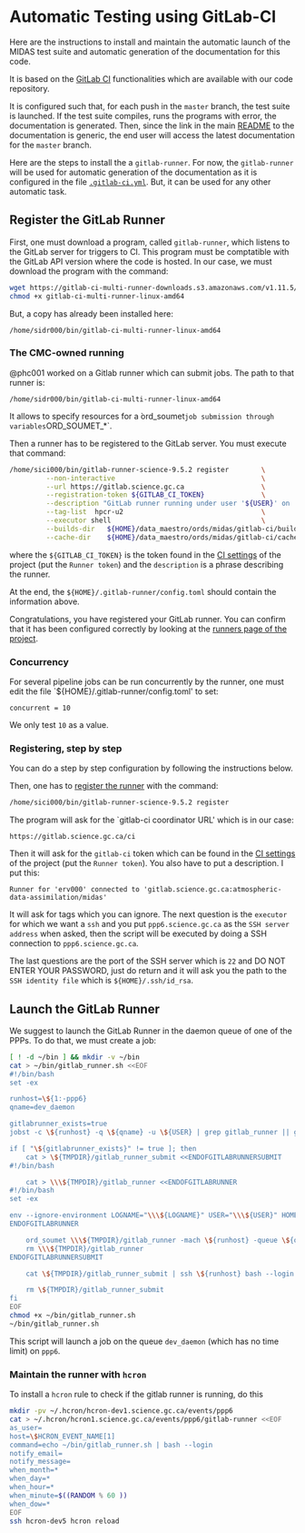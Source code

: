 # Automatic Testing using GitLab-CI

Here are the instructions to install and maintain the automatic launch of
the MIDAS test suite and automatic generation of the documentation for
this code.

It is based on the [GitLab CI](https://docs.gitlab.com/ce/ci)
functionalities which are available with our code repository.

It is configured such that, for each push in the `master` branch, the
test suite is launched.  If the test suite compiles, runs the programs
with error, the documentation is generated.  Then, since the link in
the main [README](README.md) to the documentation is generic, the end
user will access the latest documentation for the `master` branch.

Here are the steps to install the a `gitlab-runner`.  For now, the
`gitlab-runner` will be used for automatic generation of the
documentation as it is configured in the file
[`.gitlab-ci.yml`](.gitlab-ci.yml).  But, it can be used for any other
automatic task.

## Register the GitLab Runner

First, one must download a program, called `gitlab-runner`, which
listens to the GitLab server for triggers to CI.  This program must be
comptatible with the GitLab API version where the code is hosted.  In our
case, we must download the program with the command:
```bash
wget https://gitlab-ci-multi-runner-downloads.s3.amazonaws.com/v1.11.5/binaries/gitlab-ci-multi-runner-linux-amd64
chmod +x gitlab-ci-multi-runner-linux-amd64
```
But, a copy has already been installed here:
```
/home/sidr000/bin/gitlab-ci-multi-runner-linux-amd64
```

### The CMC-owned running

@phc001 worked on a Gitlab runner which can submit jobs.  The path to
that runner is:
```
/home/sidr000/bin/gitlab-ci-multi-runner-linux-amd64
```
It allows to specify resources for a ̀ord_soumet` job submission
through variables `ORD_SOUMET_*`.

Then a runner has to be registered to the GitLab server.  You must
execute that command:
```bash
/home/sici000/bin/gitlab-runner-science-9.5.2 register        \
         --non-interactive                                    \
         --url https://gitlab.science.gc.ca                   \
         --registration-token ${GITLAB_CI_TOKEN}              \
         --description "GitLab runner running under user '${USER}' on '${TRUE_HOST}'."    \
         --tag-list  hpcr-u2                                  \
         --executor shell                                     \
         --builds-dir   ${HOME}/data_maestro/ords/midas/gitlab-ci/builds \
         --cache-dir    ${HOME}/data_maestro/ords/midas/gitlab-ci/cache
```

where the `${GITLAB_CI_TOKEN}` is the token found in the [CI
settings](https://gitlab.science.gc.ca/atmospheric-data-assimilation/midas/pipelines/settings)
of the project (put the `Runner token`) and the `description` is a
phrase describing the runner.

At the end, the `${HOME}/.gitlab-runner/config.toml` should contain
the information above.

Congratulations, you have registered your GitLab runner.  You can
confirm that it has been configured correctly by looking at the
[runners page of the
project](https://gitlab.science.gc.ca/atmospheric-data-assimilation/midas/runners).

### Concurrency

For several pipeline jobs can be run concurrently by the runner, one
must edit the file `${HOME}/.gitlab-runner/config.toml' to set:
```
concurrent = 10
```
We only test `10` as a value.

### Registering, step by step

You can do a step by step configuration by following the instructions
below.

Then, one has to [register the
runner](https://docs.gitlab.com/runner/register) with the command:
```bash
/home/sici000/bin/gitlab-runner-science-9.5.2 register
```
The program will ask for the `gitlab-ci coordinator URL' which is in
our case:
```
https://gitlab.science.gc.ca/ci
```

Then it will ask for the `gitlab-ci` token which can be found in the [CI
settings](https://gitlab.science.gc.ca/atmospheric-data-assimilation/midas/pipelines/settings)
of the project (put the `Runner token`).  You also have to put a
description.  I put this:
```
Runner for 'erv000' connected to 'gitlab.science.gc.ca:atmospheric-data-assimilation/midas'
```

It will ask for tags which you can ignore.  The next question is the
`executor` for which we want a `ssh` and you put
`ppp6.science.gc.ca` as the `SSH server address` when asked, then
the script will be executed by doing a SSH connection to
`ppp6.science.gc.ca`.

The last questions are the port of the SSH server which is `22` and DO
NOT ENTER YOUR PASSWORD, just do return and it will ask you the path
to the `SSH identity file` which is `${HOME}/.ssh/id_rsa`.

## Launch the GitLab Runner

We suggest to launch the GitLab Runner in the daemon queue of one of the PPPs.  To do that, we must create a job:
```bash
[ ! -d ~/bin ] && mkdir -v ~/bin
cat > ~/bin/gitlab_runner.sh <<EOF
#!/bin/bash
set -ex

runhost=\${1:-ppp6}
qname=dev_daemon

gitlabrunner_exists=true
jobst -c \${runhost} -q \${qname} -u \${USER} | grep gitlab_runner || gitlabrunner_exists=false

if [ "\${gitlabrunner_exists}" != true ]; then
    cat > \${TMPDIR}/gitlab_runner_submit <<ENDOFGITLABRUNNERSUBMIT
#!/bin/bash

    cat > \\\${TMPDIR}/gitlab_runner <<ENDOFGITLABRUNNER
#!/bin/bash
set -ex

env --ignore-environment LOGNAME="\\\${LOGNAME}" USER="\\\${USER}" HOME="\\\${HOME}" PATH=/bin:/usr/bin /home/sici000/bin/gitlab-runner-science-9.5.2 --log-level debug run 2>&1 | ts "%F %T%z"
ENDOFGITLABRUNNER

    ord_soumet \\\${TMPDIR}/gitlab_runner -mach \${runhost} -queue \${qname} -cpus 1 -w \$((90*24*60))
    rm \\\${TMPDIR}/gitlab_runner
ENDOFGITLABRUNNERSUBMIT

    cat \${TMPDIR}/gitlab_runner_submit | ssh \${runhost} bash --login

    rm \${TMPDIR}/gitlab_runner_submit
fi
EOF
chmod +x ~/bin/gitlab_runner.sh
~/bin/gitlab_runner.sh
```

This script will launch a job on the queue `dev_daemon` (which has no time limit) on `ppp6`.

### Maintain the runner with `hcron`

To install a `hcron` rule to check if the gitlab runner is running, do this
```bash
mkdir -pv ~/.hcron/hcron-dev1.science.gc.ca/events/ppp6
cat > ~/.hcron/hcron1.science.gc.ca/events/ppp6/gitlab-runner <<EOF
as_user=
host=\$HCRON_EVENT_NAME[1]
command=echo ~/bin/gitlab_runner.sh | bash --login
notify_email=
notify_message=
when_month=*
when_day=*
when_hour=*
when_minute=$((RANDOM % 60 ))
when_dow=*
EOF
ssh hcron-dev5 hcron reload
```
